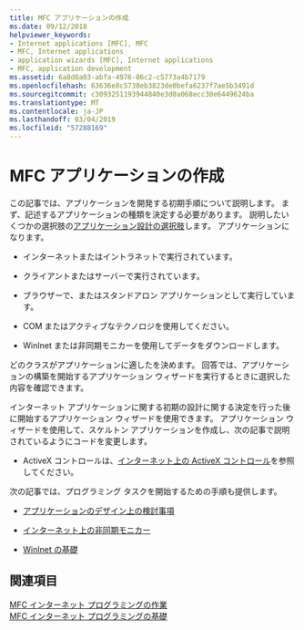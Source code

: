 ```yaml
---
title: MFC アプリケーションの作成
ms.date: 09/12/2018
helpviewer_keywords:
- Internet applications [MFC], MFC
- MFC, Internet applications
- application wizards [MFC], Internet applications
- MFC, application development
ms.assetid: 6a8d8a03-abfa-4976-86c2-c5773a4b7179
ms.openlocfilehash: 63636e8c5738eb3823de0befa6237f7ae5b3491d
ms.sourcegitcommit: c3093251193944840e3d0a068ecc30e6449624ba
ms.translationtype: MT
ms.contentlocale: ja-JP
ms.lasthandoff: 03/04/2019
ms.locfileid: "57288169"
---
```

# <a name="writing-mfc-applications"></a>MFC アプリケーションの作成

この記事では、アプリケーションを開発する初期手順について説明します。 まず、記述するアプリケーションの種類を決定する必要があります。 説明したいくつかの選択肢の[アプリケーション設計の選択肢](../mfc/application-design-choices.md)します。 アプリケーションになります。

- インターネットまたはイントラネットで実行されています。

- クライアントまたはサーバーで実行されています。

- ブラウザーで、またはスタンドアロン アプリケーションとして実行しています。

- COM またはアクティブなテクノロジを使用してください。

- WinInet または非同期モニカーを使用してデータをダウンロードします。

どのクラスがアプリケーションに適したを決めます。 回答では、アプリケーションの構築を開始するアプリケーション ウィザードを実行するときに選択した内容を確認できます。

インターネット アプリケーションに関する初期の設計に関する決定を行った後に開始するアプリケーション ウィザードを使用できます。 アプリケーション ウィザードを使用して、スケルトン アプリケーションを作成し、次の記事で説明されているようにコードを変更します。

- ActiveX コントロールは、[インターネット上の ActiveX コントロール](../mfc/activex-controls-on-the-internet.md)を参照してください。

次の記事では、プログラミング タスクを開始するための手順も提供します。

- [アプリケーションのデザイン上の検討事項](../mfc/application-design-choices.md)

- [インターネット上の非同期モニカー](../mfc/asynchronous-monikers-on-the-internet.md)

- [WinInet の基礎](../mfc/wininet-basics.md)

## <a name="see-also"></a>関連項目

[MFC インターネット プログラミングの作業](../mfc/mfc-internet-programming-tasks.md)<br/>
[MFC インターネット プログラミングの基礎](../mfc/mfc-internet-programming-basics.md)
